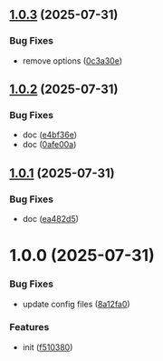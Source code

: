 ## [1.0.3](https://github.com/dword-design/playwright-expect-stable/compare/v1.0.2...v1.0.3) (2025-07-31)


### Bug Fixes

* remove options ([0c3a30e](https://github.com/dword-design/playwright-expect-stable/commit/0c3a30e2cfe3954a3bd5f5a0b2a47c5ee22c705f))

## [1.0.2](https://github.com/dword-design/playwright-expect-stable/compare/v1.0.1...v1.0.2) (2025-07-31)


### Bug Fixes

* doc ([e4bf36e](https://github.com/dword-design/playwright-expect-stable/commit/e4bf36ee6f91776f8d35dc60ad1364bbd00e9d0d))
* doc ([0afe00a](https://github.com/dword-design/playwright-expect-stable/commit/0afe00ab9f67a140e5e2032ea860d3e68f34454e))

## [1.0.1](https://github.com/dword-design/playwright-expect-stable/compare/v1.0.0...v1.0.1) (2025-07-31)


### Bug Fixes

* doc ([ea482d5](https://github.com/dword-design/playwright-expect-stable/commit/ea482d54159cc6d099d92e5e6895339f8d77cda3))

# 1.0.0 (2025-07-31)


### Bug Fixes

* update config files ([8a12fa0](https://github.com/dword-design/playwright-expect-stable/commit/8a12fa07306ebce2bfe86b07395e344834159d14))


### Features

* init ([f510380](https://github.com/dword-design/playwright-expect-stable/commit/f51038087cbceb71f4bb0ed212d3132f9c717dcd))
